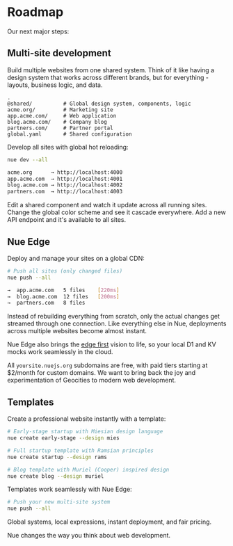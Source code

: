 
# Roadmap
Our next major steps:


## Multi-site development
Build multiple websites from one shared system. Think of it like having a design system that works across different brands, but for everything - layouts, business logic, and data.

```
.
@shared/          # Global design system, components, logic
acme.org/         # Marketing site
app.acme.com/     # Web application
blog.acme.com/    # Company blog
partners.com/     # Partner portal
global.yaml       # Shared configuration
```

Develop all sites with global hot reloading:

```sh
nue dev --all

acme.org      → http://localhost:4000
app.acme.com  → http://localhost:4001
blog.acme.com → http://localhost:4002
partners.com  → http://localhost:4003
```

Edit a shared component and watch it update across all running sites. Change the global color scheme and see it cascade everywhere. Add a new API endpoint and it's available to all sites.



## Nue Edge
Deploy and manage your sites on a global CDN:

```sh
# Push all sites (only changed files)
nue push --all

→  app.acme.com   5 files    [220ms]
→  blog.acme.com  12 files   [200ms]
→  partners.com   8 files

```

Instead of rebuilding everything from scratch, only the actual changes get streamed through one connection. Like everything else in Nue, deployments across multiple websites become almost instant.

Nue Edge also brings the [edge first](edge-first) vision to life, so your local D1 and KV mocks work seamlessly in the cloud.

All `yoursite.nuejs.org` subdomains are free, with paid tiers starting at $2/month for custom domains. We want to bring back the joy and experimentation of Geocities to modern web development.


## Templates
Create a professional website instantly with a template:

```sh
# Early-stage startup with Miesian design language
nue create early-stage --design mies

# Full startup template with Ramsian principles
nue create startup --design rams

# Blog template with Muriel (Cooper) inspired design
nue create blog --design muriel
```

Templates work seamlessly with Nue Edge:

```sh
# Push your new multi-site system
nue push --all
```

Global systems, local expressions, instant deployment, and fair pricing.

Nue changes the way you think about web development.



